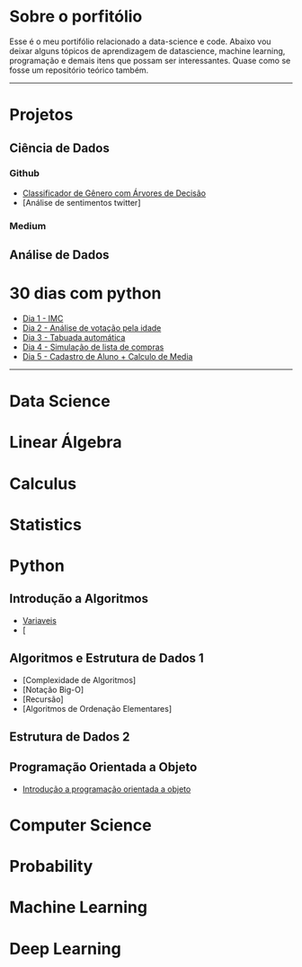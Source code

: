 # Sobre o porfitólio 
Esse é o meu portifólio relacionado a data-science e code. Abaixo vou deixar alguns tópicos de aprendizagem de datascience, machine learning, programação e demais itens que possam ser interessantes. Quase como se fosse um repositório teórico também. 

---
# Projetos
## Ciência de Dados
### Github
- [Classificador de Gênero com Árvores de Decisão](https://github.com/httpmarin2s/data-science-projects/tree/main/projeto-1-classificador-de-genero)
- [Análise de sentimentos twitter]

### Medium


## Análise de Dados
 

# 30 dias com python 
- [Dia 1 - IMC](https://github.com/httpmarin2s/data-science-projects/blob/main/30-days-of-code/da1.py)
- [Dia 2 - Análise de votação pela idade](https://github.com/httpmarin2s/data-science-projects/blob/main/30-days-of-code/da2.py)
- [Dia 3 - Tabuada automática](https://github.com/httpmarin2s/data-science-projects/blob/main/30-days-of-code/da3.py)
- [Dia 4 - Simulação de lista de compras](https://github.com/httpmarin2s/data-science-projects/blob/main/30-days-of-code/da4.py)
- [Dia 5 - Cadastro de Aluno + Calculo de Media]()

---
# Data Science

# Linear Álgebra 


# Calculus 


# Statistics 


# Python
## Introdução a Algoritmos
- [Variaveis](https://github.com/httpmarin2s/data-science-projects/blob/main/anota%C3%A7%C3%B5es%20/code%20/algoritmo-e-logica-de-programacao-variaveis)
- [

## Algoritmos e Estrutura de Dados 1 
- [Complexidade de Algoritmos]
- [Notação Big-O]
- [Recursão]
- [Algoritmos de Ordenação Elementares]
  
## Estrutura de Dados 2
## Programação Orientada a Objeto
- [Introdução a programação orientada a objeto](https://github.com/httpmarin2s/data-science-projects/blob/main/anota%C3%A7%C3%B5es%20/code%20/programacao-orientada-a-objeto.md)

# Computer Science 


# Probability 


# Machine Learning 


# Deep Learning
